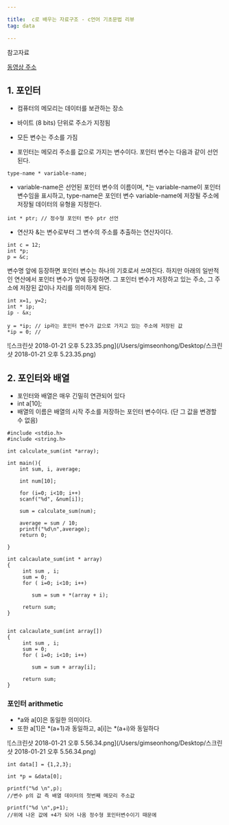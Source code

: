 ```yaml
---

title:  c로 배우는 자료구조 - c언어 기초문법 리뷰
tag: data

---
```




참고자료

[동영상 주소](https://www.inflearn.com/course/c%EB%A1%9C-%EB%B0%B0%EC%9A%B0%EB%8A%94-%EC%9E%90%EB%A3%8C%EA%B5%AC%EC%A1%B0-%EB%B0%8F-%EC%97%AC%EB%9F%AC%EA%B0%80%EC%A7%80-%EC%98%88%EC%A0%9C-%EC%8B%A4%EC%8A%B5/?subscribe )


## 1. 포인터

*	컴퓨터의 메모리는 데이터를 보관하는 장소
*	바이트 (8 bits) 단위로 주소가 지정됨
*	모든 변수는 주소를 가짐

*	포인터는 메모리 주소를 값으로 가지는 변수이다. 포인터 변수는 다음과 같이 선언된다.
```
type-name * variable-name;
```

*	variable-name은 선언된 포인터 변수의 이름이며, *는 variable-name이 포인터 변수임을 표시하고, type-name은 포인터 변수 variable-name에 저장될 주소에 저장될 데이터의 유형을 지정한다.

```
int * ptr; // 정수형 포인터 변수 ptr 선언
```

*	연산자 &는 변수로부터 그 변수의 주소를 추출하는 연산자이다.

```
int c = 12;
int *p;
p = &c;
```

 변수명 앞에 등장하면 포인터 변수는 하나의 기호로서 쓰여진다. 하지만 아래의 일반적인 연산에서 포인터 변수가 앞에 등장하면. 그 포인터 변수가 저장하고 있는 주소, 그 주소에 저장된 값이나 자리를 의미하게 된다.
```
int x=1, y=2;
int * ip;
ip - &x;

y = *ip; // ip라는 포인터 변수가 값으로 가지고 있는 주소에 저장된 값
*ip = 0; //
```


![스크린샷 2018-01-21 오후 5.23.35.png](/Users/gimseonhong/Desktop/스크린샷 2018-01-21 오후 5.23.35.png)


## 2. 포인터와 배열

*	포인터와 배열은 매우 긴밀히 연관되어 있다
*	int a[10];
*	배열의 이름은 배열의 시작 주소를 저장하는 포인터 변수이다. (단 그 값을 변경할 수 없음)

```
#include <stdio.h>
#include <string.h>

int calculate_sum(int *array);

int main(){
	int sum, i, average;
    
    int num[10];
    
    for (i=0; i<10; i++)
    scanf("%d", &num[i]);
    
    sum = calculate_sum(num);
    
    average = sum / 10;
    printf("%d\n",average);
    return 0;
    
}

int calcaulate_sum(int * array)
{
     int sum , i;
     sum = 0;
     for ( i=0; i<10; i++)

        sum = sum + *(array + i);

     return sum;
}


int calcaulate_sum(int array[])
{
     int sum , i;
     sum = 0;
     for ( i=0; i<10; i++)

        sum = sum + array[i];

     return sum;
}

```

### 포인터 arithmetic

*	*a와 a[0]은 동일한 의미이다.
*	또한  a[1]은 *(a+1)과 동일하고, a[i]는 *(a+i)와 동일하다



![스크린샷 2018-01-21 오후 5.56.34.png](/Users/gimseonhong/Desktop/스크린샷 2018-01-21 오후 5.56.34.png)

```
int data[] = {1,2,3};

int *p = &data[0];

printf("%d \n",p);
//변수 p의 값 즉 배열 데이터의 첫번째 메모리 주소값

printf("%d \n",p+1);
//위에 나온 값에 +4가 되어 나옴 정수형 포인터변수이기 때문에 
```

